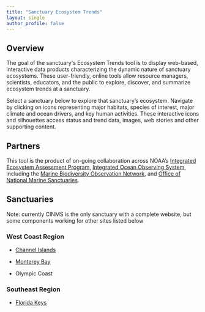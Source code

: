 ```yaml
---
title: "Sanctuary Ecosystem Trends"
layout: single
author_profile: false
---
```


## Overview

The goal of the sanctuary's Ecosystem Trends tool is to display web-based, interactive data products characterizing the dynamic nature of sanctuary ecosystems. These user-friendly, online tools allow resource managers, scientists, educators, and the public to explore, discover, and summarize ecosystem trends at a sanctuary. 

Select a sanctuary below to explore that sanctuary’s ecosystem. Navigate by clicking on icons representing major habitats, species of interest, major climate and ocean drivers, and key human activities. These interactive icons and silhouettes access status and trend data, images, web stories and other supporting content.

## Partners

This tool is the product of on-going collaboration across NOAA’s [Integrated Ecosystem Assessment Program](https://www.integratedecosystemassessment.noaa.gov), [Integrated Ocean Observing System](https://ioos.noaa.gov/), including the [Marine Biodiversity Observation Network](https://marinebon.org/sanctuaries/), and [Office of National Marine Sanctuaries](https://sanctuaries.noaa.gov).

## Sanctuaries

Note: currently CINMS is the only sanctuary with a complete website, but some components working for other sites listed below

### West Coast Region
- [Channel Islands](https://marinebon.org/cinms)

- [Monterey Bay](https://marinebon.org/mbnms) 

- Olympic Coast

### Southeast Region
- [Florida Keys](https://marinebon.org/info-fk/index.html)

<!-- @bbest commented out b/c still in prototype
## Related projects
- [SanctSound](https://marinebon.org/sanctsound): exploring underwater sounds across US national marine sanctuaries
-->